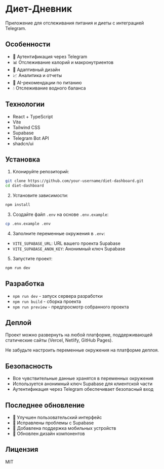 # Диет-Дневник

Приложение для отслеживания питания и диеты с интеграцией Telegram.

## Особенности

- 🔐 Аутентификация через Telegram
- 📊 Отслеживание калорий и макронутриентов
- 📱 Адаптивный дизайн
- 📈 Аналитика и отчеты
- 🤖 AI-рекомендации по питанию
- 💧 Отслеживание водного баланса

## Технологии

- React + TypeScript
- Vite
- Tailwind CSS
- Supabase
- Telegram Bot API
- shadcn/ui

## Установка

1. Клонируйте репозиторий:
```bash
git clone https://github.com/your-username/diet-dashboard.git
cd diet-dashboard
```

2. Установите зависимости:
```bash
npm install
```

3. Создайте файл `.env` на основе `.env.example`:
```bash
cp .env.example .env
```

4. Заполните переменные окружения в `.env`:
- `VITE_SUPABASE_URL`: URL вашего проекта Supabase
- `VITE_SUPABASE_ANON_KEY`: Анонимный ключ Supabase

5. Запустите проект:
```bash
npm run dev
```

## Разработка

- `npm run dev` - запуск сервера разработки
- `npm run build` - сборка проекта
- `npm run preview` - предпросмотр собранного проекта

## Деплой

Проект можно развернуть на любой платформе, поддерживающей статические сайты (Vercel, Netlify, GitHub Pages).

Не забудьте настроить переменные окружения на платформе деплоя.

## Безопасность

- Все чувствительные данные хранятся в переменных окружения
- Используется анонимный ключ Supabase для клиентской части
- Аутентификация через Telegram обеспечивает безопасный вход

## Последнее обновление

- 🚀 Улучшен пользовательский интерфейс
- 🔧 Исправлены проблемы с Supabase
- 📱 Добавлена поддержка мобильных устройств
- 🎨 Обновлен дизайн компонентов

## Лицензия

MIT
